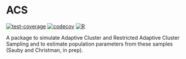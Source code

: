 # ACS

[![test-coverage](https://github.com/ksauby/ACS/actions/workflows/test_coverage.yml/badge.svg)](https://github.com/ksauby/ACS/actions/workflows/test_coverage.yml)
[![codecov](https://codecov.io/gh/ksauby/ACS/branch/master/graph/badge.svg?token=QO31LV3X6R)](https://codecov.io/gh/ksauby/ACS)
[![R](https://github.com/ksauby/ACS/actions/workflows/r.yml/badge.svg)](https://github.com/ksauby/ACS/actions/workflows/r.yml)

A package to simulate Adaptive Cluster and Restricted Adaptive Cluster Sampling and to estimate population parameters from these samples (Sauby and Christman, in prep).
